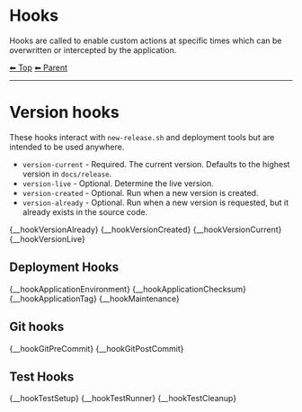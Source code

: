 # Hooks

Hooks are called to enable custom actions at specific times which can be overwritten or intercepted by the application.

<!-- TEMPLATE header 2 -->
[⬅ Top](index.md) [⬅ Parent ](../index.md)
<hr />

# Version hooks

These hooks interact with `new-release.sh` and deployment tools but are intended to be used anywhere.

- `version-current` - Required. The current version. Defaults to the highest version in `docs/release`.
- `version-live` - Optional. Determine the live version.
- `version-created` - Optional. Run when a new version is created.
- `version-already` - Optional. Run when a new version is requested, but it already exists in the source code.

{__hookVersionAlready}
{__hookVersionCreated}
{__hookVersionCurrent}
{__hookVersionLive}

## Deployment Hooks

{__hookApplicationEnvironment}
{__hookApplicationChecksum}
{__hookApplicationTag}
{__hookMaintenance}

## Git hooks

{__hookGitPreCommit}
{__hookGitPostCommit}

## Test Hooks

{__hookTestSetup}
{__hookTestRunner}
{__hookTestCleanup}
